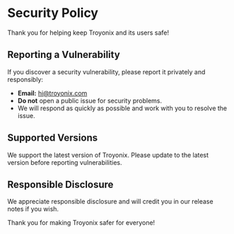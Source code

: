 # Security Policy

Thank you for helping keep Troyonix and its users safe!

## Reporting a Vulnerability

If you discover a security vulnerability, please report it privately and responsibly:

- **Email:** hi@troyonix.com
- **Do not** open a public issue for security problems.
- We will respond as quickly as possible and work with you to resolve the issue.

## Supported Versions
We support the latest version of Troyonix. Please update to the latest version before reporting vulnerabilities.

## Responsible Disclosure
We appreciate responsible disclosure and will credit you in our release notes if you wish.

Thank you for making Troyonix safer for everyone! 